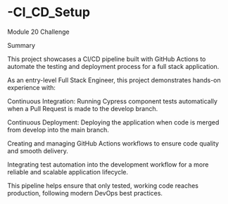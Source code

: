 # -CI_CD_Setup
Module 20 Challenge

Summary

This project showcases a CI/CD pipeline built with GitHub Actions to automate the testing and deployment process for a full stack application.

As an entry-level Full Stack Engineer, this project demonstrates hands-on experience with:

Continuous Integration: Running Cypress component tests automatically when a Pull Request is made to the develop branch.

Continuous Deployment: Deploying the application when code is merged from develop into the main branch.

Creating and managing GitHub Actions workflows to ensure code quality and smooth delivery.

Integrating test automation into the development workflow for a more reliable and scalable application lifecycle.

This pipeline helps ensure that only tested, working code reaches production, following modern DevOps best practices.